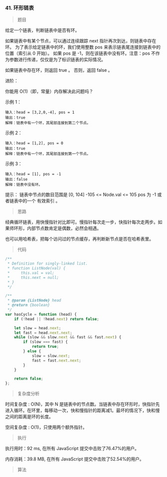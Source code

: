 ### 41. 环形链表

> 题目

给定一个链表，判断链表中是否有环。

如果链表中有某个节点，可以通过连续跟踪 next 指针再次到达，则链表中存在环。 为了表示给定链表中的环，我们使用整数 pos 来表示链表尾连接到链表中的位置（索引从 0 开始）。 如果 pos 是 -1，则在该链表中没有环。注意：pos 不作为参数进行传递，仅仅是为了标识链表的实际情况。

如果链表中存在环，则返回 true 。 否则，返回 false 。

进阶：

你能用 O(1)（即，常量）内存解决此问题吗？

示例 1：
```
输入：head = [3,2,0,-4], pos = 1
输出：true
解释：链表中有一个环，其尾部连接到第二个节点。
```

示例 2：
```
输入：head = [1,2], pos = 0
输出：true
解释：链表中有一个环，其尾部连接到第一个节点。
```

示例 3：
```
输入：head = [1], pos = -1
输出：false
解释：链表中没有环。
```

提示：
链表中节点的数目范围是 [0, 104]
-105 <= Node.val <= 105
pos 为 -1 或者链表中的一个 有效索引 。

> 思路

经典循环链表，用快慢指针对比即可。慢指针每次走一步，快指针每次走两步。如果师环形，内部节点数肯定是偶数，必然会相遇。

也可以用哈希表，把每个访问过的节点缓存，再判断新节点是否在哈希表里。

> 代码

```js
/**
 * Definition for singly-linked list.
 * function ListNode(val) {
 *     this.val = val;
 *     this.next = null;
 * }
 */

/**
 * @param {ListNode} head
 * @return {boolean}
 */
var hasCycle = function (head) {
    if (!head || !head.next) return false;

    let slow = head.next;
    let fast = head.next.next;
    while (slow && slow.next && fast && fast.next) {
        if (slow === fast) {
            return true;
        } else {
            slow = slow.next;
            fast = fast.next.next;
        }
    }

    return false;
};
```

> 复杂度分析

时间复杂度 : O(N)，其中 N 是链表中的节点数。当链表中存在环形时，快指针先进入循环。在环里，每移动一次，快和慢指针的距离减1。最坏的情况下，快和慢之间的距离是环的长度。

空间复杂度 : O(1)，只使用两个额外指针。


> 执行

执行用时：92 ms, 在所有 JavaScript 提交中击败了76.47%的用户。

内存消耗：39.8 MB, 在所有 JavaScript 提交中击败了52.54%的用户。

> 算法

